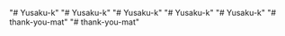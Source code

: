 "# Yusaku-k" 
"# Yusaku-k" 
"# Yusaku-k" 
"# Yusaku-k" 
"# Yusaku-k" 
"# thank-you-mat" 
"# thank-you-mat" 
